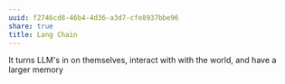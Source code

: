 ```yaml
---
uuid: f2746cd8-46b4-4d36-a3d7-cfe8937bbe96
share: true
title: Lang Chain
---
```

It turns LLM's in on themselves, interact with with the world, and have a larger memory